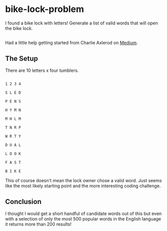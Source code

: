 # bike-lock-problem
I found a bike lock with letters!  Generate a list of valid words that will open the bike lock.  

##

Had a little help getting started from Charlie Axlerod on [Medium](https://medium.com/jsunderthescope/generating-a-list-of-valid-words-in-javascript-efd3955c8912).

## The Setup

There are 10 letters x four tumblers.

```

1 2 3 4

S L E D

P E N S

H Y M N

M H L M

T N R P

W R T Y

D U A L

L O O K

F A S T

B I K E
```

This of course doesn't mean the lock owner chose a valid word.  Just seems like the most likely starting point and the more interesting coding challenge.  

## Conclusion

I thought I would get a short handful of candidate words out of this but even with a selection of only the most 500 popular words in the English language it returns more than 200 results!
